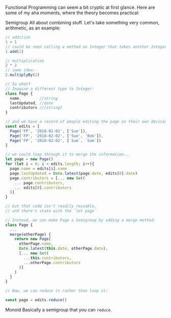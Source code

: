 Functional Programming can seem a bit cryptic at first glance. Here are some of my aha moments, where the theory becomes practical:

Semigroup
All about combining stuff. Let's take something very common, arithmetic, as an example:

```javascript
// addition
1 + 1
// could be seen calling a method on Integer that takes another Integer
1.add(1)

// multiplication
2 * 2
// same idea:
2.multiplyBy(2)

// So what?
// Imagine a different type to Integer:
class Page {
  name,        //string
  lastUpdated, //date
  contributors //[string]
}

// and we have a record of people editing the page on their own devices
const edits = [
  Page('FP', '2018-01-01', ['Sue']),
  Page('FP', '2018-02-02', ['Sue', 'Bob']),
  Page('FP', '2018-02-02', [`Sue`, `Sam`])
]

// we could loop through it to merge the information...
let page = new Page()
for (let i = 0; i < edits.length; i++){
  page.name = edits[i].name
  page.lastUpdated = Date.latest(page.date, edits[0].date)
  page.contributors = [... new Set(
    ... page.contributors,
    ... edits[0].contributors
  )]
}

// but that code isn't readily reusable,
// and there's state with the `let page`

// Instead, we can make Page a Semigroup by adding a merge method:
class Page {
  ...
  merge(otherPage) {
    return new Page(
      otherPage.name,
      Date.latest(this.date, otherPage.date),
      [... new Set(
        ...this.contributors,
        ...otherPage.contributors
      )]
    )
  }
}

// Now, we can reduce it rather than loop it:

const page = edits.reduce()
```

Monoid
Basically a semigroup that you can `reduce`. 

```javascript
```
<!--stackedit_data:
eyJoaXN0b3J5IjpbNDEwMzkxMTI2LC00NTQ1MDg2MzJdfQ==
-->